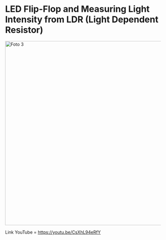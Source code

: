 # LED Flip-Flop and Measuring Light Intensity from LDR (Light Dependent Resistor)

<img width="598" alt="Foto 3" src="https://user-images.githubusercontent.com/101731907/158636689-522e16eb-f71b-4ee9-b772-18a102bb6f8c.png">

Link YouTube = https://youtu.be/CsXhL94eRfY
